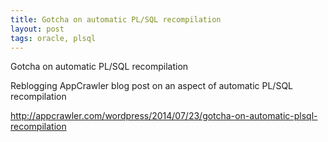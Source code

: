 ```yaml
---
title: Gotcha on automatic PL/SQL recompilation
layout: post
tags: oracle, plsql
---
```


Gotcha on automatic PL/SQL recompilation

Reblogging AppCrawler blog post on an aspect of automatic PL/SQL recompilation

<http://appcrawler.com/wordpress/2014/07/23/gotcha-on-automatic-plsql-recompilation>